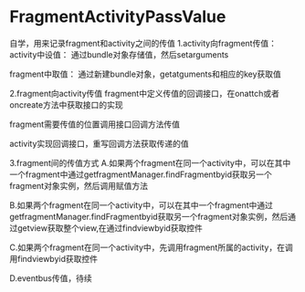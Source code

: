 # FragmentActivityPassValue
自学，用来记录fragment和activity之间的传值
1.activity向fragment传值：
activity中设值：
通过bundle对象存储值，然后setarguments

fragment中取值：
通过新建bundle对象，getatguments和相应的key获取值


2.fragment向activity传值
fragment中定义传值的回调接口，在onattch或者oncreate方法中获取接口的实现


fragment需要传值的位置调用接口回调方法传值

activity实现回调接口，重写回调方法获取传递的值



3.fragment间的传值方式
A.如果两个fragment在同一个activity中，可以在其中一个fragment中通过getfragmentManager.findFragmentbyid获取另一个fragment对象实例，然后调用赋值方法



B.如果两个fragment在同一个activity中，可以在其中一个fragment中通过getfragmentManager.findFragmentbyid获取另一个fragment对象实例，然后通过getview获取整个view,在通过findviewbyid获取控件

C.如果两个fragment在同一个activity中，先调用fragment所属的activity，在调用findviewbyid获取控件

D.eventbus传值，待续

